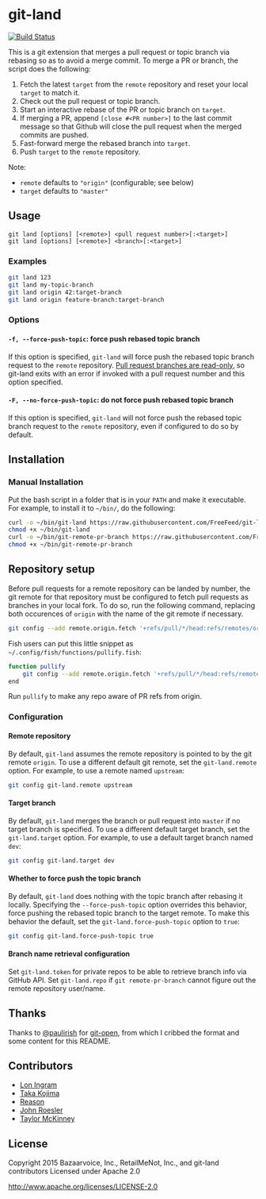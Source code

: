 # git-land
[![Build Status](https://travis-ci.org/git-land/git-land.svg?branch=master)](https://travis-ci.org/git-land/git-land)

This is a git extension that merges a pull request or topic branch via rebasing
so as to avoid a merge commit. To merge a PR or branch, the script does the
following:

1. Fetch the latest `target` from the `remote` repository and reset your local
   `target` to match it.
2. Check out the pull request or topic branch.
3. Start an interactive rebase of the PR or topic branch on `target`.
4. If merging a PR, append `[close #<PR number>]` to the last commit message so
   that Github will close the pull request when the merged commits are pushed.
5. Fast-forward merge the rebased branch into `target`.
6. Push `target` to the `remote` repository.

Note:

* `remote` defaults to `"origin"` (configurable; see below)
* `target` defaults to `"master"`

## Usage

```
git land [options] [<remote>] <pull request number>[:<target>]
git land [options] [<remote>] <branch>[:<target>]
```

### Examples

```sh
git land 123
git land my-topic-branch
git land origin 42:target-branch
git land origin feature-branch:target-branch
```

### Options

#### `-f, --force-push-topic`: force push rebased topic branch

If this option is specified, `git-land` will force push the rebased topic branch
request to the `remote` repository. [Pull request branches are
read-only][read-only-pulls], so git-land exits with an error if invoked with a
pull request number and this option specified.

#### `-F, --no-force-push-topic`: do not force push rebased topic branch

If this option is specified, `git-land` will not force push the rebased topic
branch request to the `remote` repository, even if configured to do so by
default.

## Installation

### Manual Installation

Put the bash script in a folder that is in your `PATH` and make it executable.
For example, to install it to `~/bin/`, do the following:

```sh
curl -o ~/bin/git-land https://raw.githubusercontent.com/FreeFeed/git-land/master/git-land
chmod +x ~/bin/git-land
curl -o ~/bin/git-remote-pr-branch https://raw.githubusercontent.com/FreeFeed/git-land/master/git-remote-pr-branch
chmod +x ~/bin/git-remote-pr-branch
```

## Repository setup

Before pull requests for a remote repository can be landed by number, the git
remote for that repository must be configured to fetch pull requests as branches
in your local fork. To do so, run the following command, replacing both
occurences of `origin` with the name of the git remote if necessary.

```sh
git config --add remote.origin.fetch '+refs/pull/*/head:refs/remotes/origin/pr/*'
```

Fish users can put this little snippet as `~/.config/fish/functions/pullify.fish`:

```sh
function pullify
    git config --add remote.origin.fetch '+refs/pull/*/head:refs/remotes/origin/pr/*'
end
```

Run `pullify` to make any repo aware of PR refs from origin.

### Configuration

#### Remote repository

By default, `git-land` assumes the remote repository is pointed to by the git
remote `origin`. To use a different default git remote, set the `git-land.remote`
option. For example, to use a remote named `upstream`:

```sh
git config git-land.remote upstream
```

#### Target branch

By default, `git-land` merges the branch or pull request into `master` if no
target branch is specified. To use a different default target branch, set the
`git-land.target` option. For example, to use a default target branch named
`dev`:

```sh
git config git-land.target dev
```

#### Whether to force push the topic branch

By default, `git-land` does nothing with the topic branch after rebasing it
locally. Specifying the `--force-push-topic` option overrides this behavior,
force pushing the rebased topic branch to the target remote. To make this
behavior the default, set the `git-land.force-push-topic` option to `true`:

```sh
git config git-land.force-push-topic true
```

#### Branch name retrieval configuration

Set `git-land.token` for private repos to be able to retrieve branch info via GitHub API.
Set `git-land.repo` if `git remote-pr-branch` cannot figure out the remote repository user/name.

## Thanks

Thanks to [@paulirish][paulirish] for [git-open](https://github.com/paulirish/git-open),
from which I cribbed the format and some content for this README.

## Contributors

- [Lon Ingram][lawnsea]
- [Taka Kojima][gigafied]
- [Reason][reason]
- [John Roesler][vvcephei]
- [Taylor McKinney][taylormck]

## License

Copyright 2015 Bazaarvoice, Inc., RetailMeNot, Inc., and git-land contributors
Licensed under Apache 2.0

http://www.apache.org/licenses/LICENSE-2.0

[gigafied]: https://github.com/gigafied
[lawnsea]: https://github.com/lawnsea
[paulirish]: https://github.com/paulirish
[reason]: https://github.com/reason-bv
[taylormck]: https://github.com/taylormck
[vvcephei]: https://github.com/vvcephei

[read-only-pulls]: https://help.github.com/articles/checking-out-pull-requests-locally/#tips
